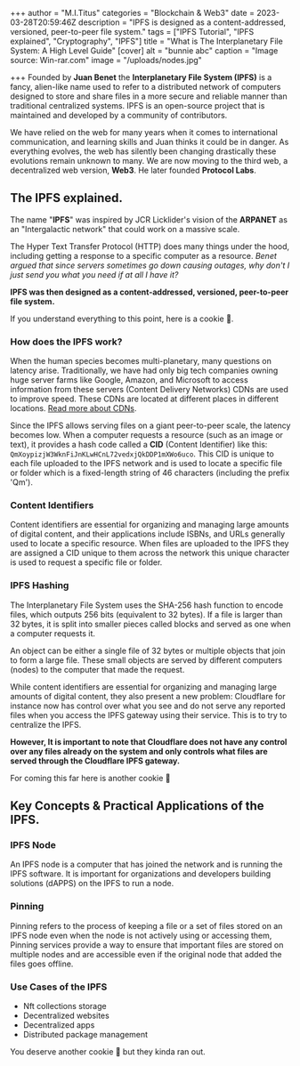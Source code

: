 +++
author = "M.I.Titus"
categories = "Blockchain & Web3"
date = 2023-03-28T20:59:46Z
description = "IPFS is designed as a content-addressed, versioned, peer-to-peer file system."
tags = ["IPFS Tutorial", "IPFS explained", "Cryptography", "IPFS"]
title = "What is The Interplanetary File System: A High Level Guide"
[cover]
alt = "bunnie abc"
caption = "Image source: Win-rar.com"
image = "/uploads/nodes.jpg"

+++
Founded by **Juan Benet** the **Interplanetary File System (IPFS)** is a fancy, alien-like name used to refer to a distributed network of computers designed to store and share files in a more secure and reliable manner than traditional centralized systems. IPFS is an open-source project that is maintained and developed by a community of contributors.

We have relied on the web for many years when it comes to international communication, and learning skills and Juan thinks it could be in danger. As everything evolves, the web has silently been changing drastically these evolutions remain unknown to many. We are now moving to the third web, a decentralized web version, **Web3**. He later founded **Protocol Labs**.

## The IPFS explained.

The name "**IPFS**" was inspired by JCR Licklider's vision of the **ARPANET** as an "Intergalactic network" that could work on a massive scale.

The Hyper Text Transfer Protocol (HTTP)  does many things under the hood, including getting a response to a specific computer as a resource. _Benet argued that since servers sometimes go down causing outages, why don't I just send you what you need if at all I have it?_

**IPFS was then designed as a content-addressed, versioned, peer-to-peer file system.**

If you understand everything to this point, here is a cookie 🍪.

### How does the IPFS work?

When the human species becomes multi-planetary, many questions on latency arise. Traditionally, we have had only big tech companies owning huge server farms like Google, Amazon, and Microsoft to access information from these servers (Content Delivery Networks) CDNs are used to improve speed. These CDNs are located at different places in different locations. [Read more about CDNs](https://www.cloudflare.com/learning/cdn/what-is-a-cdn/).

Since the IPFS allows serving files on a giant peer-to-peer scale, the latency becomes low. When a computer requests a resource (such as an image or text), it provides a hash code called a **CID** (Content Identifier) like this: `QmXoypizjW3WknFiJnKLwHCnL72vedxjQkDDP1mXWo6uco`. This CID is unique to each file uploaded to the IPFS network and is used to locate a specific file or folder which is a fixed-length string of 46 characters (including the prefix 'Qm').

### Content Identifiers

Content identifiers are essential for organizing and managing large amounts of digital content, and their applications include ISBNs, and URLs generally used to locate a specific resource. When files are uploaded to the IPFS they are assigned a CID unique to them across the network this unique character is used to request a specific file or folder.

### IPFS Hashing

The Interplanetary File System uses the SHA-256 hash function to encode files, which outputs 256 bits (equivalent to 32 bytes). If a file is larger than 32 bytes, it is split into smaller pieces called blocks and served as one when a computer requests it.

An object can be either a single file of 32 bytes or multiple objects that join to form a large file. These small objects are served by different computers (nodes) to the computer that made the request.

While content identifiers are essential for organizing and managing large amounts of digital content, they also present a new problem: Cloudflare for instance now has control over what you see and do not serve any reported files when you access the IPFS gateway using their service. This is to try to centralize the IPFS.

**However, It is important to note that Cloudflare does not have any control over any files already on the system and only controls what files are served through the Cloudflare IPFS gateway.**

For coming this far here is another cookie 🍪

## Key Concepts & Practical Applications of the IPFS.

### IPFS Node

An IPFS node is a computer that has joined the network and is running the IPFS software. It is important for organizations and developers building solutions (dAPPS) on the IPFS to run a node.

### Pinning

Pinning refers to the process of keeping a file or a set of files stored on an IPFS node even when the node is not actively using or accessing them, Pinning services provide a way to ensure that important files are stored on multiple nodes and are accessible even if the original node that added the files goes offline.

### Use Cases of the IPFS

* Nft collections storage
* Decentralized websites
* Decentralized apps
* Distributed package management

You deserve another cookie 🍪 but they kinda ran out.